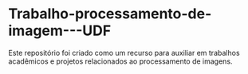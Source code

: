 # Trabalho-processamento-de-imagem---UDF
Este repositório foi criado como um recurso para auxiliar em trabalhos acadêmicos e projetos relacionados ao processamento de imagens.
